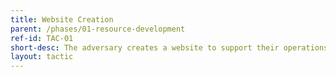 ```yaml
---
title: Website Creation
parent: /phases/01-resource-development
ref-id: TAC-01
short-desc: The adversary creates a website to support their operations. This may be a duplicate or typo-squat of a legitimate website, or a wholly new one. The details are often faked to give the impression of legitimate activity occurring on it.
layout: tactic
---
```


